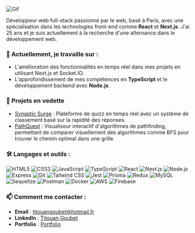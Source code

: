 ![Gif](https://user-images.githubusercontent.com/74038190/213910845-af37a709-8995-40d6-be59-724526e3c3d7.gif)


Développeur web full-stack passionné par le web, basé à Paris, avec une spécialisation dans les technologies front-end comme **React** et **Next.js**.
J'ai 25 ans et je suis actuellement à la recherche d'une alternance dans le développement web.

### 🌱 Actuellement, je travaille sur :
- L'amélioration des fonctionnalités en temps réel dans mes projets en utilisant Next.js et Socket.IO.
- L'approfondissement de mes compétences en **TypeScript** et le développement backend avec **Node.js**.

### 🌟 Projets en vedette

- [Synaptic Surge](https://github.com/Titouan-Goubet/SynapticSurge) : Plateforme de quizz en temps réel avec un système de classement basé sur la rapidité des réponses.
- [PathQuest](https://github.com/Titouan-Goubet/PathQuest) : Visualiseur interactif d'algorithmes de pathfinding, permettant de comparer visuellement des algorithmes comme BFS pour trouver le chemin optimal dans une grille.

### 🛠️ Langages et outils :
![HTML5](https://img.shields.io/badge/HTML5-E34F26?style=for-the-badge&logo=html5&logoColor=white)
![CSS3](https://img.shields.io/badge/CSS3-1572B6?style=for-the-badge&logo=css3&logoColor=white)
![JavaScript](https://img.shields.io/badge/JavaScript-F7DF1E?style=for-the-badge&logo=javascript&logoColor=black)
![TypeScript](https://img.shields.io/badge/TypeScript-007ACC?style=for-the-badge&logo=typescript&logoColor=white)
![React](https://img.shields.io/badge/React-20232A?style=for-the-badge&logo=react&logoColor=61DAFB)
![Next.js](https://img.shields.io/badge/Next.js-000000?style=for-the-badge&logo=nextdotjs&logoColor=white)
![Node.js](https://img.shields.io/badge/Node.js-339933?style=for-the-badge&logo=nodedotjs&logoColor=white)
![Express](https://img.shields.io/badge/Express-000000?style=for-the-badge&logo=express&logoColor=white)
![Git](https://img.shields.io/badge/Git-F05032?style=for-the-badge&logo=git&logoColor=white)
![Tailwind CSS](https://img.shields.io/badge/TailwindCSS-38B2AC?style=for-the-badge&logo=tailwind-css&logoColor=white)
![Jest](https://img.shields.io/badge/Jest-C21325?style=for-the-badge&logo=jest&logoColor=white)
![Prisma](https://img.shields.io/badge/Prisma-2D3748?style=for-the-badge&logo=prisma&logoColor=white)
![Redux](https://img.shields.io/badge/Redux-764ABC?style=for-the-badge&logo=redux&logoColor=white)
![MySQL](https://img.shields.io/badge/MySQL-4479A1?style=for-the-badge&logo=mysql&logoColor=white)
![Sequelize](https://img.shields.io/badge/Sequelize-52B0E7?style=for-the-badge&logo=sequelize&logoColor=white)
![Postman](https://img.shields.io/badge/Postman-FF6C37?style=for-the-badge&logo=postman&logoColor=white)
![Docker](https://img.shields.io/badge/Docker-2496ED?style=for-the-badge&logo=docker&logoColor=white)
![AWS](https://img.shields.io/badge/AWS-232F3E?style=for-the-badge&logo=amazon-aws&logoColor=white)
![Firebase](https://img.shields.io/badge/Firebase-FFCA28?style=for-the-badge&logo=firebase&logoColor=black)

### 📫 Comment me contacter :
- **Email** : titouangoubet@hotmail.fr
- **LinkedIn** : [Titouan Goubet](https://www.linkedin.com/in/titouan-goubet-a1a3772a0/)
- **Portfolio** : [Portfolio](https://titouan-goubet.vercel.app/)
